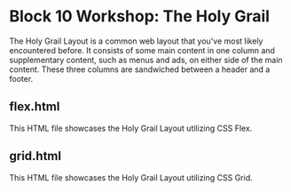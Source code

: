 # Block 10 Workshop: The Holy Grail

The Holy Grail Layout is a common web layout that you've most likely encountered before. It consists of some main content in one column and supplementary content, such as menus and ads, on either side of the main content. These three columns are sandwiched between a header and a footer. 

## flex.html
This HTML file showcases the Holy Grail Layout utilizing CSS Flex.

## grid.html
This HTML file showcases the Holy Grail Layout utilizing CSS Grid.
